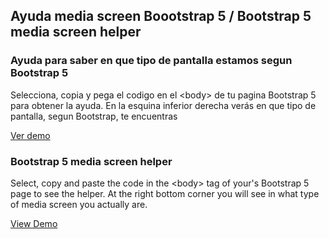 ## Ayuda media screen Boootstrap 5 / Bootstrap 5 media screen helper

### Ayuda para saber en que tipo de pantalla estamos segun Bootstrap 5
Selecciona, copia y pega el codigo en el &lt;body&gt; de tu pagina Bootstrap 5 para obtener la ayuda. En la esquina inferior derecha verás en que tipo de pantalla, segun Bootstrap, te encuentras

[Ver demo](http://hugoganoza.com/gits/bs5-media-helper/)

### Bootstrap 5 media screen helper
Select, copy and paste the code in the &lt;body&gt; tag of your's Bootstrap 5 page to see the helper. At the right bottom corner you will see in what type of media screen you actually are.  

[View Demo](http://hugoganoza.com/gits/bs5-media-helper/)

